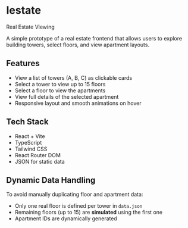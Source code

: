 # Iestate
Real Estate Viewing

A simple prototype of a real estate frontend that allows users to explore building towers, select floors, and view apartment layouts.

## Features

- View a list of towers (A, B, C) as clickable cards
- Select a tower to view up to 15 floors
- Select a floor to view the apartments
- View full details of the selected apartment
- Responsive layout and smooth animations on hover

## Tech Stack

- React + Vite
- TypeScript
- Tailwind CSS
- React Router DOM 
- JSON for static data

## Dynamic Data Handling

To avoid manually duplicating floor and apartment data:
- Only one real floor is defined per tower in `data.json`
- Remaining floors (up to 15) are **simulated** using the first one
- Apartment IDs are dynamically generated 
